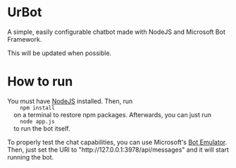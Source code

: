 # UrBot
A simple, easily configurable chatbot made with NodeJS and Microsoft Bot Framework.

This will be updated when possible.


<h1>How to run</h1>
<p>
  You must have <a href="https://nodejs.org/" target="_blank">NodeJS</a> installed.
  Then, run
  <code>
    npm install
  </code>
  on a terminal to restore npm packages. Afterwards, you can just run
  <code>
    node app.js
  </code>
  to run the bot itself.
</p>

<p>
  To properly test the chat capabilities, you can use Microsoft's <a href="https://docs.microsoft.com/en-us/bot-framework/debug-bots-emulator" target="_blank">Bot Emulator</a>. Then, just set the URl to "http://127.0.0.1:3978/api/messages" and it will start running the bot.
</p>
